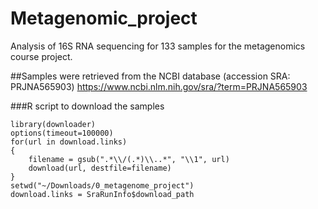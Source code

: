 # Metagenomic_project
Analysis of 16S RNA sequencing for 133 samples for the metagenomics course project.

##Samples were retrieved from the NCBI database (accession SRA: PRJNA565903)
https://www.ncbi.nlm.nih.gov/sra/?term=PRJNA565903

###R script to download the samples
```
library(downloader)
options(timeout=100000)
for(url in download.links)
{
    filename = gsub(".*\\/(.*)\\..*", "\\1", url)
    download(url, destfile=filename)
}
setwd("~/Downloads/0_metagenome_project")
download.links = SraRunInfo$download_path
```
